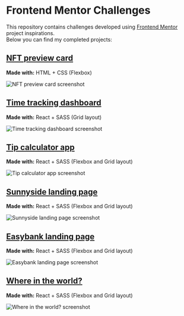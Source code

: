 # Frontend Mentor Challenges

This repository contains challenges developed using [Frontend Mentor](https://www.frontendmentor.io) project inspirations.   
Below you can find my completed projects:

## [NFT preview card](https://github.com/danilovilhena/frontend-mentor-challenges/tree/main/nft-preview-card)
**Made with:** HTML + CSS (Flexbox)    

![NFT preview card screenshot](https://user-images.githubusercontent.com/54288190/142728978-ce06523e-29ac-4d3c-88b3-cc6fb477e316.png)

## [Time tracking dashboard](https://github.com/danilovilhena/frontend-mentor-challenges/tree/main/time-tracking-dashboard)
**Made with:** React + SASS (Grid layout)    

![Time tracking dashboard screenshot](https://user-images.githubusercontent.com/54288190/142954162-a1c4908c-6208-4d48-bba3-1e6a780b3aa2.png)

## [Tip calculator app](https://github.com/danilovilhena/frontend-mentor-challenges/tree/main/tip-calculator)
**Made with:** React + SASS (Flexbox and Grid layout)    

![Tip calculator app screenshot](https://user-images.githubusercontent.com/54288190/143065128-759bf414-9afd-42e3-acc1-0e06ab37e399.png)

## [Sunnyside landing page](https://github.com/danilovilhena/frontend-mentor-challenges/tree/main/sunnyside-landing-page)
**Made with:** React + SASS (Flexbox and Grid layout)    

![Sunnyside landing page screenshot](https://user-images.githubusercontent.com/54288190/143366725-84f84b97-253f-4521-943a-88fc0da1e456.png)

## [Easybank landing page](https://github.com/danilovilhena/frontend-mentor-challenges/tree/main/easybank-landing-page)
**Made with:** React + SASS (Flexbox and Grid layout)    

![Easybank landing page screenshot](https://user-images.githubusercontent.com/54288190/143667504-d3c798cc-55b6-4666-911e-e522eb8c9090.png)

## [Where in the world?](https://github.com/danilovilhena/frontend-mentor-challenges/tree/main/where-in-the-world)
**Made with:** React + SASS (Flexbox and Grid layout)    

![Where in the world? screenshot](https://res.cloudinary.com/dz209s6jk/image/upload/q_auto,w_1080/Challenges/jfrcfmcisi1xiwm4rl1s.jpg)

